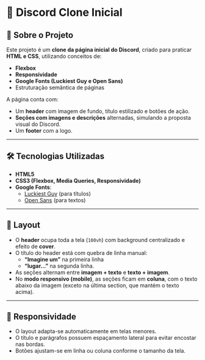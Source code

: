 # 📖 Discord Clone Inicial  

## 📌 Sobre o Projeto  
Este projeto é um **clone da página inicial do Discord**, criado para praticar **HTML e CSS**, utilizando conceitos de:  
- **Flexbox**  
- **Responsividade**  
- **Google Fonts (Luckiest Guy e Open Sans)**  
- Estruturação semântica de páginas  

A página conta com:  
- Um **header** com imagem de fundo, título estilizado e botões de ação.  
- **Seções com imagens e descrições** alternadas, simulando a proposta visual do Discord.  
- Um **footer** com a logo.  

---

## 🛠️ Tecnologias Utilizadas  
- **HTML5**  
- **CSS3 (Flexbox, Media Queries, Responsividade)**  
- **Google Fonts**:  
  - [Luckiest Guy](https://fonts.google.com/specimen/Luckiest+Guy) (para títulos)  
  - [Open Sans](https://fonts.google.com/specimen/Open+Sans) (para textos)  

---

## 🎨 Layout  
- O **header** ocupa toda a tela (`100vh`) com background centralizado e efeito de **cover**.  
- O título do header está com quebra de linha manual:  
  - **“Imagine um”** na primeira linha  
  - **“lugar...”** na segunda linha.  
- As seções alternam entre **imagem + texto** e **texto + imagem**.  
- No **modo responsivo (mobile)**, as seções ficam em **coluna**, com o texto abaixo da imagem (exceto na última section, que mantém o texto acima).  

---

## 📱 Responsividade  
- O layout adapta-se automaticamente em telas menores.  
- O título e parágrafos possuem espaçamento lateral para evitar encostar nas bordas.  
- Botões ajustam-se em linha ou coluna conforme o tamanho da tela.  
